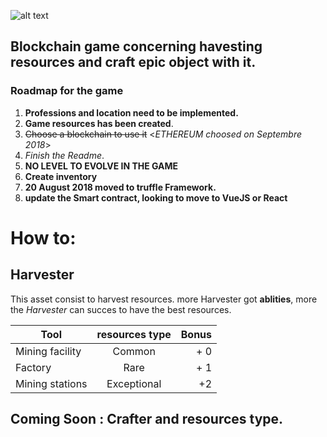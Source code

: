 

![alt text](https://i.imgur.com/mmyGtRd.png) 


##  Blockchain  game concerning havesting resources and craft epic object with it.


### Roadmap for the game

1. **Professions and location need to be implemented.**
2. **Game resources has been created**.
3. ~~Choose a blockchain to use it~~  <*ETHEREUM choosed on Septembre 2018*>
4. *Finish the Readme*.
5. **NO LEVEL TO EVOLVE IN THE GAME**
6. **Create inventory**
7. **20 August 2018 moved to truffle Framework.**
8. **update the Smart contract, looking to move to VueJS or React**



# How to:
## Harvester
This asset consist to harvest resources. more Harvester got **ablities**, more  the *Harvester* can succes to 
have the best resources.

| Tool           | resources type| Bonus  |
| ---------------|:--------------:| -----:|
| Mining facility| Common         |   + 0 |
| Factory        | Rare           |   + 1 |
| Mining stations| Exceptional    |    +2 |
 
 

## Coming Soon : Crafter and resources type.







  